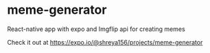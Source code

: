 # meme-generator
React-native app with expo and Imgflip api for creating memes

Check it out at https://expo.io/@shreya156/projects/meme-generator
